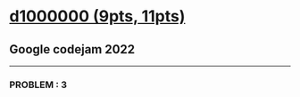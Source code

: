 # [d1000000 (9pts, 11pts)](https://codingcompetitions.withgoogle.com/codejam/round/0000000000876ff1/0000000000a46471)
## Google codejam 2022
---
### PROBLEM : 3
